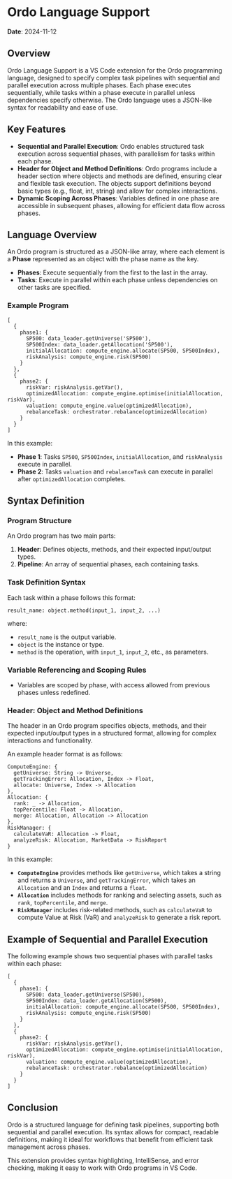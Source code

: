 
# Ordo Language Support

**Date**: 2024-11-12

## Overview

Ordo Language Support is a VS Code extension for the Ordo programming language, designed to specify complex task pipelines with sequential and parallel execution across multiple phases. Each phase executes sequentially, while tasks within a phase execute in parallel unless dependencies specify otherwise. The Ordo language uses a JSON-like syntax for readability and ease of use.

## Key Features

- **Sequential and Parallel Execution**: Ordo enables structured task execution across sequential phases, with parallelism for tasks within each phase.
- **Header for Object and Method Definitions**: Ordo programs include a header section where objects and methods are defined, ensuring clear and flexible task execution. The objects support definitions beyond basic types (e.g., float, int, string) and allow for complex interactions.
- **Dynamic Scoping Across Phases**: Variables defined in one phase are accessible in subsequent phases, allowing for efficient data flow across phases.

## Language Overview

An Ordo program is structured as a JSON-like array, where each element is a **Phase** represented as an object with the phase name as the key.

- **Phases**: Execute sequentially from the first to the last in the array.
- **Tasks**: Execute in parallel within each phase unless dependencies on other tasks are specified.

### Example Program

```plaintext
[
  {
    phase1: {
      SP500: data_loader.getUniverse('SP500'),
      SP500Index: data_loader.getAllocation('SP500'),
      initialAllocation: compute_engine.allocate(SP500, SP500Index),
      riskAnalysis: compute_engine.risk(SP500)
    }
  },
  {
    phase2: {
      riskVar: riskAnalysis.getVar(),
      optimizedAllocation: compute_engine.optimise(initialAllocation, riskVar),
      valuation: compute_engine.value(optimizedAllocation),
      rebalanceTask: orchestrator.rebalance(optimizedAllocation)
    }
  }
]
```

In this example:
- **Phase 1**: Tasks `SP500`, `SP500Index`, `initialAllocation`, and `riskAnalysis` execute in parallel.
- **Phase 2**: Tasks `valuation` and `rebalanceTask` can execute in parallel after `optimizedAllocation` completes.

## Syntax Definition

### Program Structure

An Ordo program has two main parts:
1. **Header**: Defines objects, methods, and their expected input/output types.
2. **Pipeline**: An array of sequential phases, each containing tasks.

### Task Definition Syntax

Each task within a phase follows this format:

```
result_name: object.method(input_1, input_2, ...)
```

where:
- `result_name` is the output variable.
- `object` is the instance or type.
- `method` is the operation, with `input_1`, `input_2`, etc., as parameters.

### Variable Referencing and Scoping Rules

- Variables are scoped by phase, with access allowed from previous phases unless redefined.

### Header: Object and Method Definitions

The header in an Ordo program specifies objects, methods, and their expected input/output types in a structured format, allowing for complex interactions and functionality.

An example header format is as follows:

```
ComputeEngine: {
  getUniverse: String -> Universe,
  getTrackingError: Allocation, Index -> Float,
  allocate: Universe, Index -> Allocation
},
Allocation: {
  rank: _ -> Allocation,
  topPercentile: Float -> Allocation,
  merge: Allocation, Allocation -> Allocation
},
RiskManager: {
  calculateVaR: Allocation -> Float,
  analyzeRisk: Allocation, MarketData -> RiskReport
}
```

In this example:
- **`ComputeEngine`** provides methods like `getUniverse`, which takes a string and returns a `Universe`, and `getTrackingError`, which takes an `Allocation` and an `Index` and returns a `float`.
- **`Allocation`** includes methods for ranking and selecting assets, such as `rank`, `topPercentile`, and `merge`.
- **`RiskManager`** includes risk-related methods, such as `calculateVaR` to compute Value at Risk (VaR) and `analyzeRisk` to generate a risk report.

## Example of Sequential and Parallel Execution

The following example shows two sequential phases with parallel tasks within each phase:

```plaintext
[
  {
    phase1: {
      SP500: data_loader.getUniverse(SP500),
      SP500Index: data_loader.getAllocation(SP500),
      initialAllocation: compute_engine.allocate(SP500, SP500Index),
      riskAnalysis: compute_engine.risk(SP500)
    }
  },
  {
    phase2: {
      riskVar: riskAnalysis.getVar(),
      optimizedAllocation: compute_engine.optimise(initialAllocation, riskVar),
      valuation: compute_engine.value(optimizedAllocation),
      rebalanceTask: orchestrator.rebalance(optimizedAllocation)
    }
  }
]
```

## Conclusion

Ordo is a structured language for defining task pipelines, supporting both sequential and parallel execution. Its syntax allows for compact, readable definitions, making it ideal for workflows that benefit from efficient task management across phases.

This extension provides syntax highlighting, IntelliSense, and error checking, making it easy to work with Ordo programs in VS Code.

